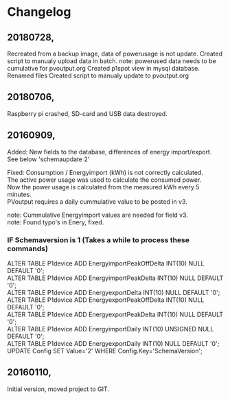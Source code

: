 # Changelog

## 20180728,
Recreated from a backup image, data of powerusage is not update.
Created script to manualy upload data in batch.
note: powerused data needs to be cumulative for pvoutput.org
Created p1spot view in mysql database.
Renamed files
Created script to manualy update to pvoutput.org

## 20180706,
Raspberry pi crashed, SD-card and USB data destroyed.

## 20160909,
Added: New fields to the database, differences of energy import/export. See below 'schemaupdate 2'

Fixed: Consumption / Energyimport (kWh) is not correctly calculated.<br>
The active power usage was used to calculate the consumed power.<br>
Now the power usage is calculated from the measured kWh every 5 minutes.<br>
PVoutput requires a daily cummulative value to be posted in v3.

note: Cummulative Energyimport values are needed for field v3.<br>
note: Found typo's in Enery, fixed.

### IF Schemaversion is 1 (Takes a while to process these commands)
ALTER TABLE P1device ADD EnergyimportPeakOffDelta INT(10) NULL DEFAULT '0';<br>
ALTER TABLE P1device ADD EnergyimportPeakDelta INT(10) NULL DEFAULT '0';<br>
ALTER TABLE P1device ADD EnergyexportDelta INT(10) NULL DEFAULT '0';<br>
ALTER TABLE P1device ADD EnergyexportPeakOffDelta INT(10) NULL DEFAULT '0';<br>
ALTER TABLE P1device ADD EnergyexportPeakDelta INT(10) NULL DEFAULT '0';<br>
ALTER TABLE P1device ADD EnergyimportDaily INT(10) UNSIGNED NULL DEFAULT '0';<br>
ALTER TABLE P1device ADD EnergyexportDaily INT(10) NULL DEFAULT '0';<br>
UPDATE Config SET Value='2' WHERE Config.Key='SchemaVersion';

## 20160110,
Initial version, moved project to GIT.
